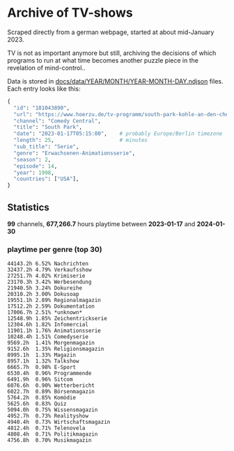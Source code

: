 # Archive of TV-shows

Scraped directly from a german webpage, started at about mid-January 2023.

TV is not as important anymore but still, archiving the decisions of which programs to run at what time
becomes another puzzle piece in the revelation of mind-control.. 

Data is stored in [docs/data/YEAR/MONTH/YEAR-MONTH-DAY.ndjson](docs/data/) files. 
Each entry looks like this:

```python
{
  "id": "181043890", 
  "url": "https://www.hoerzu.de/tv-programm/south-park-kohle-an-den-chefkoch/bid_181043890/", 
  "channel": "Comedy Central", 
  "title": "South Park", 
  "date": "2023-01-17T05:15:00",    # probably Europe/Berlin timezone 
  "length": 25,                     # minutes 
  "sub_title": "Serie", 
  "genre": "Erwachsenen-Animationsserie", 
  "season": 2, 
  "episode": 14, 
  "year": 1998, 
  "countries": ["USA"],
}
```

## Statistics

**99** channels, **677,266.7** hours playtime between **2023-01-17** and **2024-01-30**


### playtime per genre (top 30)

    44143.2h 6.52% Nachrichten
    32437.2h 4.79% Verkaufsshow
    27251.7h 4.02% Krimiserie
    23170.3h 3.42% Werbesendung
    21940.5h 3.24% Dokureihe
    20310.2h 3.00% Dokusoap
    19551.1h 2.89% Regionalmagazin
    17512.2h 2.59% Dokumentation
    17006.7h 2.51% *unknown*
    12548.9h 1.85% Zeichentrickserie
    12304.6h 1.82% Infomercial
    11901.1h 1.76% Animationsserie
    10248.4h 1.51% Comedyserie
    9569.2h  1.41% Morgenmagazin
    9152.6h  1.35% Religionsmagazin
    8995.1h  1.33% Magazin
    8957.1h  1.32% Talkshow
    6665.7h  0.98% E-Sport
    6530.4h  0.96% Programmende
    6491.9h  0.96% Sitcom
    6076.6h  0.90% Wetterbericht
    6022.7h  0.89% Börsenmagazin
    5764.2h  0.85% Komödie
    5625.6h  0.83% Quiz
    5094.0h  0.75% Wissensmagazin
    4952.7h  0.73% Realityshow
    4940.4h  0.73% Wirtschaftsmagazin
    4812.4h  0.71% Telenovela
    4808.4h  0.71% Politikmagazin
    4756.8h  0.70% Musikmagazin

